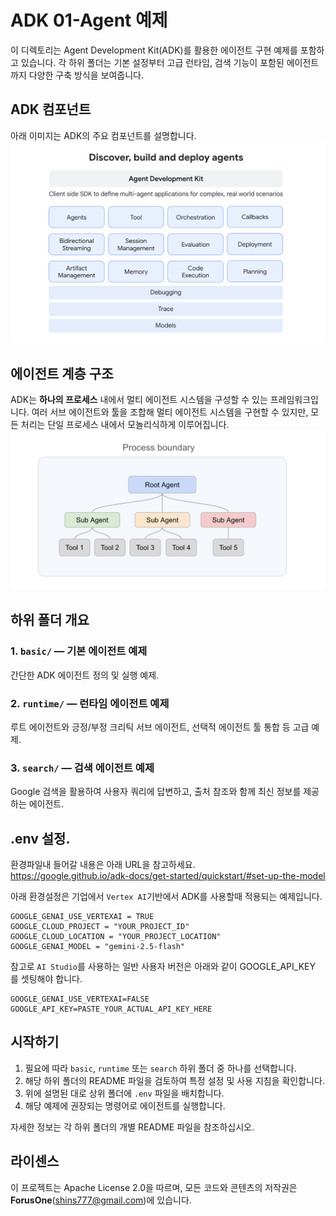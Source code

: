 # ADK 01-Agent 예제

이 디렉토리는 Agent Development Kit(ADK)를 활용한 에이전트 구현 예제를 포함하고 있습니다. 각 하위 폴더는 기본 설정부터 고급 런타임, 검색 기능이 포함된 에이전트까지 다양한 구축 방식을 보여줍니다.

## ADK 컴포넌트
아래 이미지는 ADK의 주요 컴포넌트를 설명합니다.
![adk component](https://github.com/ForusOne/adk_agent/blob/main/images/adk_components.png?raw=true)

## 에이전트 계층 구조
ADK는 **하나의 프로세스** 내에서 멀티 에이전트 시스템을 구성할 수 있는 프레임워크입니다. 여러 서브 에이전트와 툴을 조합해 멀티 에이전트 시스템을 구현할 수 있지만, 모든 처리는 단일 프로세스 내에서 모놀리식하게 이루어집니다.
![Agent Hierarchy](https://github.com/ForusOne/adk_agent/blob/main/images/multi-agent.png?raw=true)

## 하위 폴더 개요

### 1. `basic/` — 기본 에이전트 예제
간단한 ADK 에이전트 정의 및 실행 예제.

### 2. `runtime/` — 런타임 에이전트 예제
루트 에이전트와 긍정/부정 크리틱 서브 에이전트, 선택적 에이전트 툴 통합 등 고급 예제.

### 3. `search/` — 검색 에이전트 예제
Google 검색을 활용하여 사용자 쿼리에 답변하고, 출처 참조와 함께 최신 정보를 제공하는 에이전트.


## .env 설정.
환경파일내 들어갈 내용은 아래 URL을 참고하세요.    
https://google.github.io/adk-docs/get-started/quickstart/#set-up-the-model 

아래 환경설정은 기업에서 `Vertex AI`기반에서 ADK를 사용할때 적용되는 예제입니다.    

```
GOOGLE_GENAI_USE_VERTEXAI = TRUE
GOOGLE_CLOUD_PROJECT = "YOUR_PROJECT_ID"
GOOGLE_CLOUD_LOCATION = "YOUR_PROJECT_LOCATION"
GOOGLE_GENAI_MODEL = "gemini-2.5-flash"
```

참고로 `AI Studio`를 사용하는 일반 사용자 버전은 아래와 같이 GOOGLE_API_KEY 를 셋팅해야 합니다.  

```
GOOGLE_GENAI_USE_VERTEXAI=FALSE
GOOGLE_API_KEY=PASTE_YOUR_ACTUAL_API_KEY_HERE
```

## 시작하기

1. 필요에 따라 `basic`, `runtime` 또는 `search` 하위 폴더 중 하나를 선택합니다.
2. 해당 하위 폴더의 README 파일을 검토하여 특정 설정 및 사용 지침을 확인합니다.
3. 위에 설명된 대로 상위 폴더에 `.env` 파일을 배치합니다.
4. 해당 예제에 권장되는 명령어로 에이전트를 실행합니다.

자세한 정보는 각 하위 폴더의 개별 README 파일을 참조하십시오.

## 라이센스

이 프로젝트는 Apache License 2.0을 따르며, 모든 코드와 콘텐츠의 저작권은 **ForusOne**(shins777@gmail.com)에 있습니다.